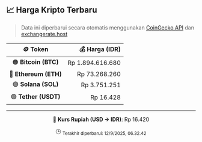

<!-- HARGA_KRIPTO -->
## 📈 Harga Kripto Terbaru

> Data ini diperbarui secara otomatis menggunakan [CoinGecko API](https://www.coingecko.com/) dan [exchangerate.host](https://exchangerate.host/)

<div align="center">

| 🪙 Token | 💰 Harga (IDR) |
|:------:|---------------:|
| 🟠 **Bitcoin (BTC)**   | Rp 1.894.616.680 |
| 🔵 **Ethereum (ETH)**  | Rp 73.268.260 |
| 🟣 **Solana (SOL)**    | Rp 3.751.251 |
| 🟢 **Tether (USDT)**   | Rp 16.428 |

---

💱 **Kurs Rupiah (USD → IDR)**: Rp 16.420

🕒 <sub>Terakhir diperbarui: 12/9/2025, 06.32.42</sub>

</div>
<!-- /HARGA_KRIPTO -->